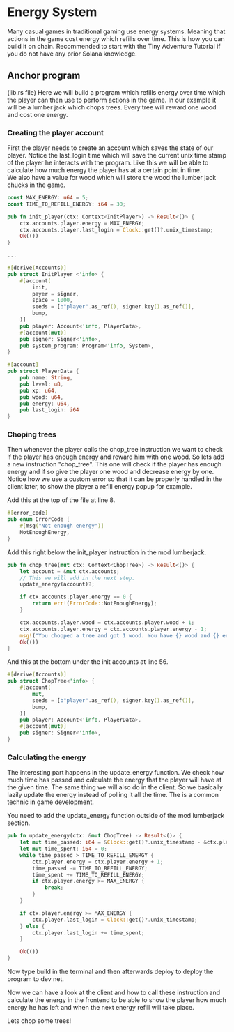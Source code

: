 # Energy System  

Many casual games in traditional gaming use energy systems. Meaning that actions in the game cost energy which refills over time. This is how you can build it on chain.
Recommended to start with the Tiny Adventure Tutorial if you do not have any prior Solana knowledge. 

## Anchor program 

(lib.rs file)
Here we will build a program which refills energy over time which the player can then use to perform actions in the game. 
In our example it will be a lumber jack which chops trees. Every tree will reward one wood and cost one energy. 

### Creating the player account

First the player needs to create an account which saves the state of our player. Notice the last_login time which will save the current unix time stamp of the player he interacts with the program. 
Like this we will be able to calculate how much energy the player has at a certain point in time.  
We also have a value for wood which will store the wood the lumber jack chucks in the game.

```rs
const MAX_ENERGY: u64 = 5;
const TIME_TO_REFILL_ENERGY: i64 = 30;

pub fn init_player(ctx: Context<InitPlayer>) -> Result<()> {
    ctx.accounts.player.energy = MAX_ENERGY;
    ctx.accounts.player.last_login = Clock::get()?.unix_timestamp;
    Ok(())
}

...

#[derive(Accounts)]
pub struct InitPlayer <'info> {
    #[account(
        init,
        payer = signer,
        space = 1000,
        seeds = [b"player".as_ref(), signer.key().as_ref()],
        bump,
    )]
    pub player: Account<'info, PlayerData>,
    #[account(mut)]
    pub signer: Signer<'info>,
    pub system_program: Program<'info, System>,
}

#[account]
pub struct PlayerData {
    pub name: String,
    pub level: u8,
    pub xp: u64,
    pub wood: u64,
    pub energy: u64,
    pub last_login: i64
}
```

### Choping trees

Then whenever the player calls the chop_tree instruction we want to check if the player has enough energy and reward him with one wood. 
So lets add a new instruction "chop_tree". This one will check if the player has enough energy and if so give the player one wood and decrease energy by one. Notice how we use a custom error so that it can be properly handled in the client later, to show the player a refill energy popup for example. 

Add this at the top of the file at line 8.
```rs
#[error_code]
pub enum ErrorCode {
    #[msg("Not enough energy")]
    NotEnoughEnergy,
}
````

Add this right below the init_player instruction in the mod lumberjack.
```rs
pub fn chop_tree(mut ctx: Context<ChopTree>) -> Result<()> {
    let account = &mut ctx.accounts;
    // This we will add in the next step.
    update_energy(account)?;

    if ctx.accounts.player.energy == 0 {
        return err!(ErrorCode::NotEnoughEnergy);
    }

    ctx.accounts.player.wood = ctx.accounts.player.wood + 1;
    ctx.accounts.player.energy = ctx.accounts.player.energy - 1;
    msg!("You chopped a tree and got 1 wood. You have {} wood and {} energy left.", ctx.accounts.player.wood, ctx.accounts.player.energy);
    Ok(())
}
```

And this at the bottom under the init accounts at line 56.
```rs
#[derive(Accounts)]
pub struct ChopTree<'info> {
    #[account( 
        mut,
        seeds = [b"player".as_ref(), signer.key().as_ref()],
        bump,
    )]
    pub player: Account<'info, PlayerData>,
    #[account(mut)]
    pub signer: Signer<'info>,
}
```

### Calculating the energy

The interesting part happens in the update_energy function. We check how much time has passed and calculate the energy that the player will have at the given time. 
The same thing we will also do in the client. So we basically lazily update the energy instead of polling it all the time. 
The is a common technic in game development. 

You need to add the update_energy function outside of the mod lumberjack section. 

```rs
pub fn update_energy(ctx: &mut ChopTree) -> Result<()> {
    let mut time_passed: i64 = &Clock::get()?.unix_timestamp - &ctx.player.last_login;
    let mut time_spent: i64 = 0;
    while time_passed > TIME_TO_REFILL_ENERGY {
        ctx.player.energy = ctx.player.energy + 1;
        time_passed -= TIME_TO_REFILL_ENERGY;
        time_spent += TIME_TO_REFILL_ENERGY;
        if ctx.player.energy >= MAX_ENERGY {
            break;
        }
    }

    if ctx.player.energy >= MAX_ENERGY {
        ctx.player.last_login = Clock::get()?.unix_timestamp;
    } else {
        ctx.player.last_login += time_spent;
    }

    Ok(())
}
```

Now type build in the terminal and then afterwards deploy to deploy the program to dev net.

Now we can have a look at the client and how to call these instruction and calculate the energy in the frontend to be able to show the player how much energy he has left and when the next energy refill will take place.

Lets chop some trees!